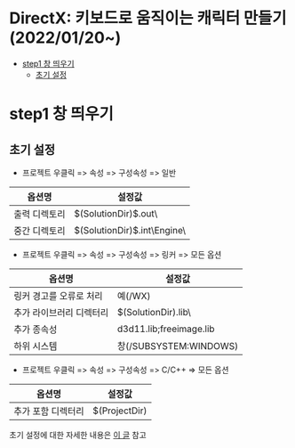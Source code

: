 # DirectX: 키보드로 움직이는 캐릭터 만들기(2022/01/20~)

- [step1 창 띄우기](#step1-창-띄우기)
    - [초기 설정](#초기-설정)

# step1 창 띄우기
## 초기 설정

- 프로젝트 우클릭 => 속성 => 구성속성 => 일반  

|옵션명|설정값|
|---|---|
|출력 디렉토리|\$(SolutionDir)$\.out\\ |
|중간 디렉토리|\$(SolutionDir)$.int\\Engine\\  |  

- 프로젝트 우클릭 => 속성 => 구성속성 => 링커 => 모든 옵션 

|옵션명|설정값|
|---|---|
|링커 경고를 오류로 처리|예(/WX)|
|추가 라이브러리 디렉터리|\$(SolutionDir).lib\\ |
|추가 종속성|d3d11.lib;freeimage.lib|
|하위 시스템|창(/SUBSYSTEM:WINDOWS)|  
  
- 프로젝트 우클릭 => 속성 => 구성속성 => C/C++ => 모든 옵션 

|옵션명|설정값|
|---|---|
|추가 포함 디렉터리|$(ProjectDir)| 
  
초기 설정에 대한 자세한 내용은 [이 글](https://blog.naver.com/jiy12345/222642266600) 참고  
